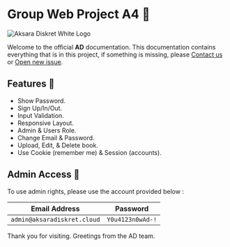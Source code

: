 # Group Web Project A4 🚧
![Aksara Diskret White Logo](https://raw.githubusercontent.com/sariaRiski02/AksaraDiskret/main/assets/icon/ad-logo.svg)

Welcome to the official **AD** documentation. This documentation contains everything that is in this project, if something is missing, please [Contact us](https://github.com/sariaRiski02/AksaraDiskret/graphs/contributors) or [Open new issue](https://github.com/sariaRiski02/AksaraDiskret/issues).

## Features 📃
 - Show Password.
 - Sign Up/In/Out.
 - Input Validation.
 - Responsive Layout.
 - Admin & Users Role.
 - Change Email & Password.
 - Upload, Edit, & Delete book.
 - Use Cookie (remember me) & Session (accounts).

## Admin Access 🔐

To use admin rights, please use the account provided below :

|         Email Address         |      Password      |
|-------------------------------|--------------------|
|  `admin@aksaradiskret.cloud`  |  `Y0u4123n0wAd-!`  |


Thank you for visiting. Greetings from the AD team.
